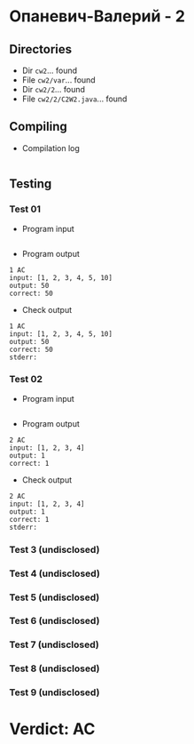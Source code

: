 # Опаневич-Валерий - 2
## Directories
- Dir `cw2`... found
- File `cw2/var`... found
- Dir `cw2/2`... found
- File `cw2/2/C2W2.java`... found
## Compiling
- Compilation log
```

```
## Testing
### Test 01
- Program input
```

```
- Program output
```
1 AC
input: [1, 2, 3, 4, 5, 10]
output: 50
correct: 50

```
- Check output
```
1 AC
input: [1, 2, 3, 4, 5, 10]
output: 50
correct: 50
stderr:

```
### Test 02
- Program input
```

```
- Program output
```
2 AC
input: [1, 2, 3, 4]
output: 1
correct: 1

```
- Check output
```
2 AC
input: [1, 2, 3, 4]
output: 1
correct: 1
stderr:

```
### Test 3 (undisclosed)
### Test 4 (undisclosed)
### Test 5 (undisclosed)
### Test 6 (undisclosed)
### Test 7 (undisclosed)
### Test 8 (undisclosed)
### Test 9 (undisclosed)
# Verdict: AC
